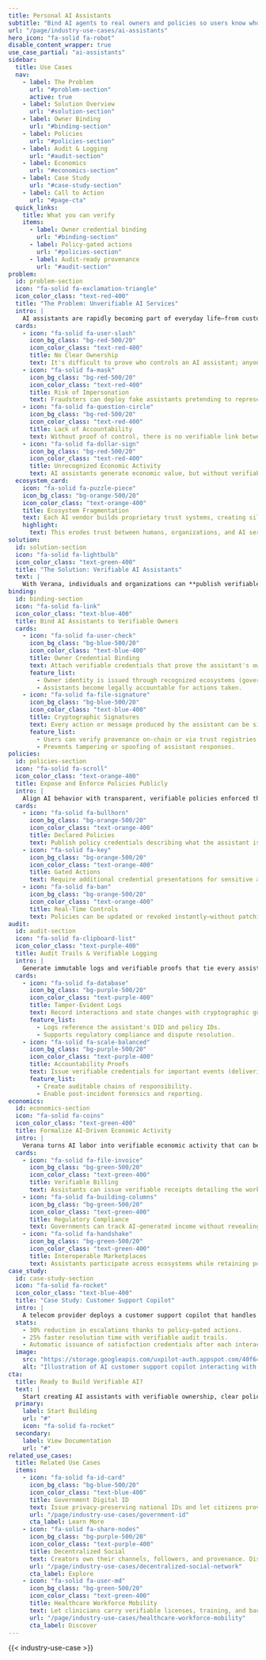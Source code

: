 ```yaml
---
title: Personal AI Assistants
subtitle: "Bind AI agents to real owners and policies so users know who's behind the bot, and what it is allowed to do."
url: "/page/industry-use-cases/ai-assistants"
hero_icon: "fa-solid fa-robot"
disable_content_wrapper: true
use_case_partial: "ai-assistants"
sidebar:
  title: Use Cases
  nav:
    - label: The Problem
      url: "#problem-section"
      active: true
    - label: Solution Overview
      url: "#solution-section"
    - label: Owner Binding
      url: "#binding-section"
    - label: Policies
      url: "#policies-section"
    - label: Audit & Logging
      url: "#audit-section"
    - label: Economics
      url: "#economics-section"
    - label: Case Study
      url: "#case-study-section"
    - label: Call to Action
      url: "#page-cta"
  quick_links:
    title: What you can verify
    items:
      - label: Owner credential binding
        url: "#binding-section"
      - label: Policy-gated actions
        url: "#policies-section"
      - label: Audit-ready provenance
        url: "#audit-section"
problem:
  id: problem-section
  icon: "fa-solid fa-exclamation-triangle"
  icon_color_class: "text-red-400"
  title: "The Problem: Unverifiable AI Services"
  intro: |
    AI assistants are rapidly becoming part of everyday life—from customer service bots to enterprise copilots. But most assistants today operate inside a **trust and accountability gap**.
  cards:
    - icon: "fa-solid fa-user-slash"
      icon_bg_class: "bg-red-500/20"
      icon_color_class: "text-red-400"
      title: No Clear Ownership
      text: It's difficult to prove who controls an AI assistant; anyone can spin up a chatbot and impersonate a person, brand, or organization.
    - icon: "fa-solid fa-mask"
      icon_bg_class: "bg-red-500/20"
      icon_color_class: "text-red-400"
      title: Risk of Impersonation
      text: Fraudsters can deploy fake assistants pretending to represent trusted entities.
    - icon: "fa-solid fa-question-circle"
      icon_bg_class: "bg-red-500/20"
      icon_color_class: "text-red-400"
      title: Lack of Accountability
      text: Without proof of control, there is no verifiable link between the assistant's actions and its owner.
    - icon: "fa-solid fa-dollar-sign"
      icon_bg_class: "bg-red-500/20"
      icon_color_class: "text-red-400"
      title: Unrecognized Economic Activity
      text: AI assistants generate economic value, but without verifiable ownership links, regulators can't account for or tax their work.
  ecosystem_card:
    icon: "fa-solid fa-puzzle-piece"
    icon_bg_class: "bg-orange-500/20"
    icon_color_class: "text-orange-400"
    title: Ecosystem Fragmentation
    text: Each AI vendor builds proprietary trust systems, creating silos and preventing interoperability.
    highlight:
      text: This erodes trust between humans, organizations, and AI services—and creates **regulatory and fiscal challenges** when governments seek to identify and tax AI-produced work.
solution:
  id: solution-section
  icon: "fa-solid fa-lightbulb"
  icon_color_class: "text-green-400"
  title: "The Solution: Verifiable AI Assistants"
  text: |
    With Verana, individuals and organizations can **publish verifiable AI assistants** that are cryptographically bound to real owners, policies, credentials, and audit trails—anchored in an interoperable trust ecosystem.
binding:
  id: binding-section
  icon: "fa-solid fa-link"
  icon_color_class: "text-blue-400"
  title: Bind AI Assistants to Verifiable Owners
  cards:
    - icon: "fa-solid fa-user-check"
      icon_bg_class: "bg-blue-500/20"
      icon_color_class: "text-blue-400"
      title: Owner Credential Binding
      text: Attach verifiable credentials that prove the assistant's owner (person or organization).
      feature_list:
        - Owner identity is issued through recognized ecosystems (government IDs, corporate registries, etc.).
        - Assistants become legally accountable for actions taken.
    - icon: "fa-solid fa-file-signature"
      icon_bg_class: "bg-blue-500/20"
      icon_color_class: "text-blue-400"
      title: Cryptographic Signatures
      text: Every action or message produced by the assistant can be signed with its DID keys.
      feature_list:
        - Users can verify provenance on-chain or via trust registries.
        - Prevents tampering or spoofing of assistant responses.
policies:
  id: policies-section
  icon: "fa-solid fa-scroll"
  icon_color_class: "text-orange-400"
  title: Expose and Enforce Policies Publicly
  intro: |
    Align AI behavior with transparent, verifiable policies enforced through credentials and trust registries.
  cards:
    - icon: "fa-solid fa-bullhorn"
      icon_bg_class: "bg-orange-500/20"
      icon_color_class: "text-orange-400"
      title: Declared Policies
      text: Publish policy credentials describing what the assistant is allowed to do.
    - icon: "fa-solid fa-key"
      icon_bg_class: "bg-orange-500/20"
      icon_color_class: "text-orange-400"
      title: Gated Actions
      text: Require additional credential presentations for sensitive actions (payments, contract signatures, data access).
    - icon: "fa-solid fa-ban"
      icon_bg_class: "bg-orange-500/20"
      icon_color_class: "text-orange-400"
      title: Real-Time Controls
      text: Policies can be updated or revoked instantly—without patching the AI stack.
audit:
  id: audit-section
  icon: "fa-solid fa-clipboard-list"
  icon_color_class: "text-purple-400"
  title: Audit Trails & Verifiable Logging
  intro: |
    Generate immutable logs and verifiable proofs that tie every assistant action back to its owner and policy context.
  cards:
    - icon: "fa-solid fa-database"
      icon_bg_class: "bg-purple-500/20"
      icon_color_class: "text-purple-400"
      title: Tamper-Evident Logs
      text: Record interactions and state changes with cryptographic guarantees.
      feature_list:
        - Logs reference the assistant's DID and policy IDs.
        - Supports regulatory compliance and dispute resolution.
    - icon: "fa-solid fa-scale-balanced"
      icon_bg_class: "bg-purple-500/20"
      icon_color_class: "text-purple-400"
      title: Accountability Proofs
      text: Issue verifiable credentials for important events (deliveries, contract fulfillment, escalations).
      feature_list:
        - Create auditable chains of responsibility.
        - Enable post-incident forensics and reporting.
economics:
  id: economics-section
  icon: "fa-solid fa-coins"
  icon_color_class: "text-green-400"
  title: Formalize AI-Driven Economic Activity
  intro: |
    Verana turns AI labor into verifiable economic activity that can be regulated, monetized, and taxed.
  cards:
    - icon: "fa-solid fa-file-invoice"
      icon_bg_class: "bg-green-500/20"
      icon_color_class: "text-green-400"
      title: Verifiable Billing
      text: Assistants can issue verifiable receipts detailing the work performed.
    - icon: "fa-solid fa-building-columns"
      icon_bg_class: "bg-green-500/20"
      icon_color_class: "text-green-400"
      title: Regulatory Compliance
      text: Governments can track AI-generated income without revealing private user data.
    - icon: "fa-solid fa-handshake"
      icon_bg_class: "bg-green-500/20"
      icon_color_class: "text-green-400"
      title: Interoperable Marketplaces
      text: Assistants participate across ecosystems while retaining portable identities and credentials.
case_study:
  id: case-study-section
  icon: "fa-solid fa-rocket"
  icon_color_class: "text-blue-400"
  title: "Case Study: Customer Support Copilot"
  intro: |
    A telecom provider deploys a customer support copilot that handles 70% of incoming requests with verifiable ownership and policy controls.
  stats:
    - 30% reduction in escalations thanks to policy-gated actions.
    - 25% faster resolution time with verifiable audit trails.
    - Automatic issuance of satisfaction credentials after each interaction.
  image:
    src: "https://storage.googleapis.com/uxpilot-auth.appspot.com/40f643301a-69ce17a1f136a7a39191.png"
    alt: "Illustration of AI customer support copilot interacting with user and logging actions"
cta:
  title: Ready to Build Verifiable AI?
  text: |
    Start creating AI assistants with verifiable ownership, clear policies, and audit-ready accountability.
  primary:
    label: Start Building
    url: "#"
    icon: "fa-solid fa-rocket"
  secondary:
    label: View Documentation
    url: "#"
related_use_cases:
  title: Related Use Cases
  items:
    - icon: "fa-solid fa-id-card"
      icon_bg_class: "bg-blue-500/20"
      icon_color_class: "text-blue-400"
      title: Government Digital ID
      text: Issue privacy-preserving national IDs and let citizens prove attributes anywhere.
      url: "/page/industry-use-cases/government-id"
      cta_label: Learn More
    - icon: "fa-solid fa-share-nodes"
      icon_bg_class: "bg-purple-500/20"
      icon_color_class: "text-purple-400"
      title: Decentralized Social
      text: Creators own their channels, followers, and provenance. Discovery is based on credentials, not ads.
      url: "/page/industry-use-cases/decentralized-social-network"
      cta_label: Explore
    - icon: "fa-solid fa-user-md"
      icon_bg_class: "bg-green-500/20"
      icon_color_class: "text-green-400"
      title: Healthcare Workforce Mobility
      text: Let clinicians carry verifiable licenses, training, and background checks—so onboarding takes minutes, not weeks.
      url: "/page/industry-use-cases/healthcare-workforce-mobility"
      cta_label: Discover
---
```


{{< industry-use-case >}}
